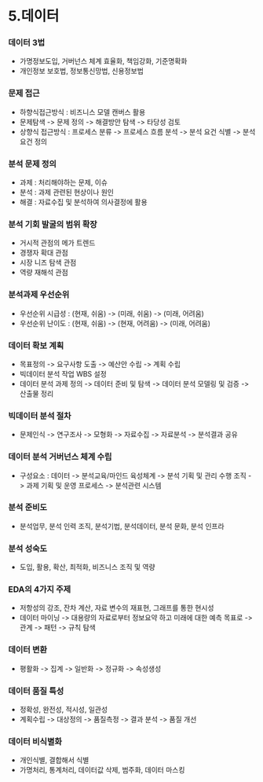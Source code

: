 # 5.데이터

### 데이터 3법
- 가명정보도입, 거버넌스 체계 효율화, 책임강화, 기준명확화
- 개인정보 보호법, 정보통신망법, 신용정보법

### 문제 접근
- 하향식접근방식 : 비즈니스 모델 캔버스 활용
- 문제탐색 -> 문제 정의 -> 해결방안 탐색 -> 타당성 검토
- 상향식 접근방식 : 프로세스 분류 -> 프로세스 흐름 분석 -> 분석 요건 식별 -> 분석 요건 정의

### 분석 문제 정의
- 과제 : 처리해야하는 문제, 이슈
- 분석 : 과제 관련된 현상이나 원인
- 해결 : 자료수집 및 분석하여 의사결정에 활용

### 분석 기회 발굴의 범위 확장
- 거시적 관점의 메가 트렌드
- 경쟁자 확대 관점
- 시장 니즈 탐색 관점
- 역량 재해석 관점

### 분석과제 우선순위
- 우선순위 시급성 : (현재, 쉬움) -> (미래, 쉬움) -> (미래, 어려움)
- 우선순위 난이도 : (현재, 쉬움) -> (현재, 어려움) -> (미래, 어려움)

### 데이터 확보 계획
- 목표정의 -> 요구사항 도출 -> 예산안 수립 -> 계획 수립
- 빅데이터 분석 작업 WBS 설정
- 데이터 분석 과제 정의 -> 데이터 준비 및 탐색 -> 데이터 분석 모델링 및 검증 -> 산출물 정리

### 빅데이터 분석 절차
- 문제인식 -> 연구조사 -> 모형화 -> 자료수집 -> 자료분석 -> 분석결과 공유

### 데이터 분석 거버넌스 체계 수립
- 구성요소 : 데이터 -> 분석교육/마인드 육성체계 -> 분석 기획 및 관리 수행 조직 -> 과제 기획 및 운영 프로세스 -> 분석관련 시스템

### 분석 준비도
- 분석업무, 분석 인력 조직, 분석기법, 분석데이터, 분석 문화, 분석 인프라

### 분석 성숙도
- 도입, 활용, 확산, 최적화, 비즈니스 조직 및 역량

### EDA의 4가지 주제
- 저항성의 강조, 잔차 계산, 자료 변수의 재표현, 그래프를 통한 현시성
- 데이터 마이닝 -> 대용량의 자료로부터 정보요약 하고 미래에 대한 예측 목표로 -> 관계 -> 패턴 -> 규칙 탐색

### 데이터 변환
- 평활화 -> 집계 -> 일반화 -> 정규화 -> 속성생성

### 데이터 품질 특성
- 정확성, 완전성, 적시성, 일관성
-  계획수립 -> 대상정의 -> 품질측정 -> 결과 분석 -> 품질 개선

### 데이터 비식별화
- 개인식별, 결합해서 식별
- 가명처리, 통계처리, 데이터값 삭제, 범주화, 데이터 마스킹